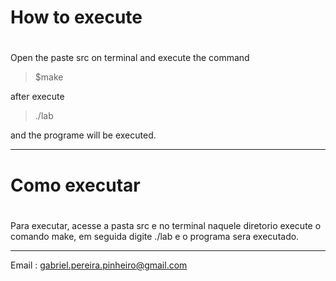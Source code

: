 # How to execute <h1> 
Open the paste src on terminal and execute the command 
>$make

after execute

>./lab 

and the programe will be executed.



__________________________________________________________________________________________________________________________________________



# Como executar <h1>

Para executar, acesse a pasta src e no terminal naquele diretorio execute o comando make, em seguida digite ./lab e o programa sera executado.


__________________________________________________________________________________________________________________________________________

Email : gabriel.pereira.pinheiro@gmail.com
